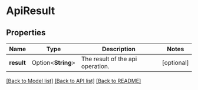 # ApiResult

## Properties

Name | Type | Description | Notes
------------ | ------------- | ------------- | -------------
**result** | Option<**String**> | The result of the api operation. | [optional]

[[Back to Model list]](../README.md#documentation-for-models) [[Back to API list]](../README.md#documentation-for-api-endpoints) [[Back to README]](../README.md)



